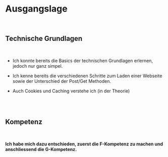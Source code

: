 # Ausgangslage

<br>

## Technische Grundlagen
<br>

 - Ich konnte bereits die Basics der technischen Grundlagen erlernen, jedoch nur ganz simpel.

 - Ich kenne bereits die verschiedenen Schritte zum Laden einer Webseite sowie der Unterschied der Post/Get Methoden. 

- Auch Cookies und Caching verstehe ich (in der Theorie)

<br>
<br>

## Kompetenz
<br>

**Ich habe mich dazu entschieden, zuerst die F-Kompetenz zu machen und anschliessend die G-Kompetenz.**




